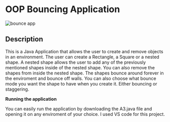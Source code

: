 # OOP Bouncing Application

![bounce app](https://github.com/user-attachments/assets/1630880a-9379-4d3c-af26-b19ebc6562bb)

## Description

This is a Java Application that allows the user to create and remove objects in an environment. The user can create a Rectangle, a Square or a nested shape. A nested shape allows the user to add any of the previously mentioned shapes inside of the nested shape. You can also remove the shapes from inside the nested shape. The shapes bounce around forever in the enviroment and bounce off walls. You can also choose what bounce mode you want the shape to have when you create it. Either bouncing or staggering.

**Running the application**

You can easily run the application by downloading the A3.java file and opening it on any enviroment of your choice. I used VS code for this project.
